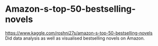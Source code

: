 # Amazon-s-top-50-bestselling-novels
https://www.kaggle.com/roshni27s/amazon-s-top-50-bestselling-novels
Did data analysis as well as visualised bestselling novels on Amazon.
